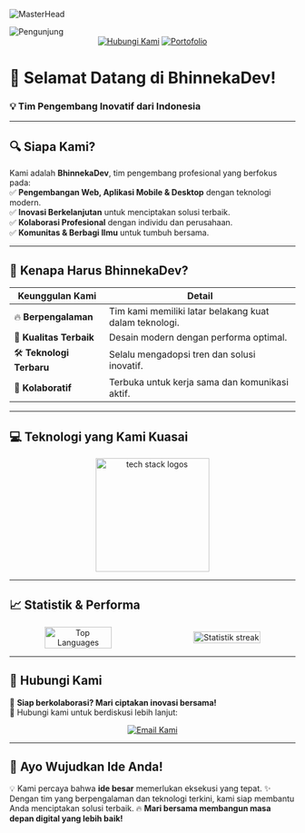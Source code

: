 ![MasterHead](https://repository-images.githubusercontent.com/588181932/e36ec678-7984-4cdd-8e4c-a3932772ff8e)

<div align="cente">
  <img src="https://komarev.com/ghpvc/?username=BhinnekaDev&label=Pengunjung&color=yellowgreen&style=flat-square" alt="Pengunjung" />
</div>

<div align="center">
  <a href="https://wa.me/+6281217044800" target="_blank"><img src="https://img.shields.io/badge/Hubungi%20Kami-WhatsApp-green?style=for-the-badge&logo=whatsapp" alt="Hubungi Kami" /></a>
  <a href="https://bhinneka-dev.vercel.app/" target="_blank"><img src="https://img.shields.io/badge/Portofolio%20Kami-Situs-orange?style=for-the-badge&logo=github" alt="Portofolio" /></a>
</div>

# 🚀 **Selamat Datang di BhinnekaDev!**  
### **💡 Tim Pengembang Inovatif dari Indonesia**

---

## 🔍 **Siapa Kami?**  
Kami adalah **BhinnekaDev**, tim pengembang profesional yang berfokus pada:  
✅ **Pengembangan Web, Aplikasi Mobile & Desktop** dengan teknologi modern.  
✅ **Inovasi Berkelanjutan** untuk menciptakan solusi terbaik.  
✅ **Kolaborasi Profesional** dengan individu dan perusahaan.  
✅ **Komunitas & Berbagi Ilmu** untuk tumbuh bersama.  

---

## 🎯 **Kenapa Harus BhinnekaDev?**  
| **Keunggulan Kami** | **Detail** |
|--------------------|---------------------------------|
| 🔥 **Berpengalaman** | Tim kami memiliki latar belakang kuat dalam teknologi. |
| 🎨 **Kualitas Terbaik** | Desain modern dengan performa optimal. |
| 🛠️ **Teknologi Terbaru** | Selalu mengadopsi tren dan solusi inovatif. |
| 🤝 **Kolaboratif** | Terbuka untuk kerja sama dan komunikasi aktif. |

---

## 💻 **Teknologi yang Kami Kuasai**  
<div align="center"> 
  <img src="https://skillicons.dev/icons?i=ts,js,react,firebase,php,mysql,nextjs,nodejs,sass,html,css,tailwind,bootstrap,git,laravel,supabase,docker,postman" height="200" alt="tech stack logos" /> 
</div>

---

## 📈 **Statistik & Performa**  
<div align="center" style="display: flex; justify-content: center; align-items: center; gap: 20px;">
  <img src="https://github-readme-stats.vercel.app/api/top-langs?username=BhinnekaDev&locale=en&layout=compact&theme=light&hide_border=true" alt="Top Languages" width="49%" />
  <img src="https://streak-stats.demolab.com?user=BhinnekaDev&locale=en&mode=daily&theme=light&hide_border=false&border_radius=5&order=3" alt="Statistik streak" width="49%" />
</div>

---

## 📩 **Hubungi Kami**  
🚀 **Siap berkolaborasi? Mari ciptakan inovasi bersama!**  
📌 Hubungi kami untuk berdiskusi lebih lanjut:
<div align="center">
  <a href="mailto:bhinnekadev24@gmail.com" target="_blank">
    <img src="https://img.shields.io/badge/Contact-Email-red?style=for-the-badge&logo=gmail&logoColor=white" alt="Email Kami" />
  </a>
</div>

---

## 🌟 **Ayo Wujudkan Ide Anda!**  
💡 Kami percaya bahwa **ide besar** memerlukan eksekusi yang tepat. 
✨ Dengan tim yang berpengalaman dan teknologi terkini, kami siap membantu Anda menciptakan solusi terbaik.
🔥 **Mari bersama membangun masa depan digital yang lebih baik!**

